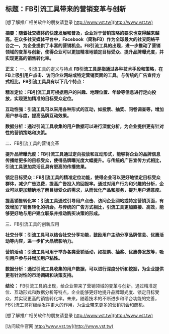 ## **标题：FB引流工具带来的营销变革与创新**

[想了解推广相关软件的朋友请登录 http://www.vst.tw](http://www.vst.tw)

**摘要：随着社交媒体的快速发展和普及，企业对于营销策略的要求也变得越来越高。在众多社交媒体平台中，Facebook（简称FB）作为全球最大的社交网络平台之一，为企业提供了丰富的营销机会。FB引流工具的出现，进一步推动了营销领域的变革与创新，使得企业可以更加精准地锁定目标受众、提升品牌曝光度，并实现更高的销售转化率。**

**正文：**
一、引流工具的定义与特点
**FB引流工具是指通过各种技术手段和策略，在FB上吸引用户点击、访问企业网站或特定营销页面的工具。与传统的广告宣传方式相比，FB引流工具具有以下几个特点：**

**精准定位：FB引流工具可根据用户的兴趣、地理位置、年龄等信息进行定向投放，实现更加精准的目标受众定位。**

**互动性强：引流工具可以采用各种形式的互动，如投票、抽奖、问卷调查等，增加用户参与度，提高品牌互动效果。**

**数据分析：通过引流工具收集的用户数据可以进行深度分析，为企业提供更有针对性的营销策略和决策。**

二、FB引流工具的营销变革

**提升品牌曝光度：FB引流工具通过定向投放和互动形式，能够将企业的品牌信息传播给更多的目标受众，使得品牌曝光度大幅提升。与传统的广告宣传方式相比，引流工具更加灵活且具有更高的传播效果。**

**锁定目标受众：FB引流工具的精准定位功能，使得企业可以更好地锁定目标受众群体，减少广告浪费，提高广告投入的回报率。通过对用户行为和兴趣的分析，企业可以更加精确地了解目标受众的需求，从而优化产品和服务，提升用户满意度。**

**提高销售转化率：引流工具通过引导用户点击、访问企业网站或特定营销页面，有效增加了销售转化的机会。与传统的广告方式相比，引流工具更加直接、高效，能够更好地与用户建立联系并推动购买决策的形成。**

三、FB引流工具的创新应用

**社交分享：引流工具可以结合社交分享功能，鼓励用户主动分享品牌信息、优惠活动等内容，进一步扩大品牌影响力。**

**营销活动：引流工具可用于举办各类营销活动，如投票、抽奖、优惠券发放等，吸引用户参与并增加用户粘性。**

**数据分析：通过引流工具收集的用户数据，可以进行深度分析和挖掘，为企业提供更有针对性的市场调研和决策支持。**

**结论：**
FB引流工具的出现，给企业带来了营销领域的变革与创新。通过精准定位、互动形式和数据分析等特点，企业能够更好地提升品牌曝光度、锁定目标受众，并实现更高的销售转化率。未来，随着技术的不断进步和平台功能的完善，FB引流工具将继续发挥更大的作用，为企业带来更多的营销机会和商机。

[想了解推广相关软件的朋友请登录 http://www.vst.tw](http://www.vst.tw)


[访问软件官网 http://www.vst.tw](http://www.vst.tw)
